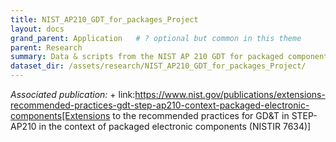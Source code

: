 ```yaml
---
title: NIST_AP210_GDT_for_packages_Project
layout: docs
grand_parent: Application   # ? optional but common in this theme
parent: Research
summary: Data & scripts from the NIST AP 210 GDT for packaged components study.
dataset_dir: /assets/research/NIST_AP210_GDT_for_packages_Project/
---
```


*Associated publication:* +
link:https://www.nist.gov/publications/extensions-recommended-practices-gdt-step-ap210-context-packaged-electronic-components[Extensions to the recommended practices for GD&T in STEP-AP210 in the context of packaged electronic components (NISTIR 7634)]
